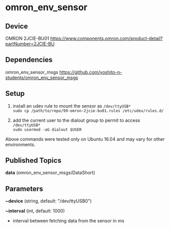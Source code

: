 # omron_env_sensor

## Device
OMRON 2JCIE-BU01 https://www.components.omron.com/product-detail?partNumber=2JCIE-BU

## Dependencies
omron_env_sensor_msgs https://github.com/yoshito-n-students/omron_env_sensor_msgs

## Setup
1. install an udev rule to mount the sensor as `/dev/ttyUSB*`\
`sudo cp /path/to/repo/99-omron-2jcie-bu01.rules /etc/udev/rules.d/`

1. add the current user to the dialout group to permit to access `/dev/ttyUSB*`\
`sudo usermod -aG dialout $USER`

Above commands were tested only on Ubuntu 16.04 and may vary for other environments.

## Published Topics
**data** (omron_env_sensor_msgs/DataShort)

## Parameters
**~device** (string, default: "/dev/ttyUSB0")

**~interval** (int, default: 1000)
* interval between fetching data from the sensor in ms